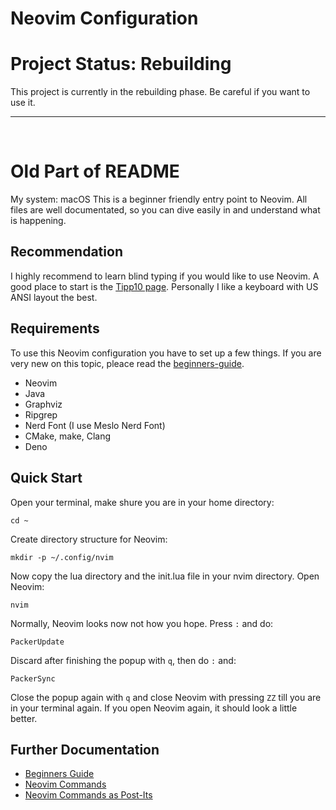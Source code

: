# Neovim Configuration

# Project Status: Rebuilding
This project is currently in the rebuilding phase. Be careful if you want to use it.

---
<br>

# Old Part of README
My system: macOS
This is a beginner friendly entry point to Neovim.
All files are well documentated, so you can dive easily in and understand what is happening.

## Recommendation
I highly recommend to learn blind typing if you would like to use Neovim.
A good place to start is the [Tipp10 page](https://www.tipp10.com/en/).
Personally I like a keyboard with US ANSI layout the best.

## Requirements
To use this Neovim configuration you have to set up a few things.
If you are very new on this topic, pleace read the [beginners-guide](./docs/beginners-guide.md).
* Neovim
* Java
* Graphviz
* Ripgrep
* Nerd Font (I use Meslo Nerd Font)
* CMake, make, Clang
* Deno


## Quick Start
Open your terminal, make shure you are in your home directory:
```shel
cd ~
```
Create directory structure for Neovim:
```shell
mkdir -p ~/.config/nvim
```
Now copy the lua directory and the init.lua file in your nvim directory.
Open Neovim:
```shell
nvim
```
Normally, Neovim looks now not how you hope. Press `:` and do:
```shell
PackerUpdate
```
Discard after finishing the popup with `q`, then do `:` and:
```shell
PackerSync
```
Close the popup again with `q` and close Neovim with pressing `ZZ` till you are in your terminal again.
If you open Neovim again, it should look a little better.

## Further Documentation
* [Beginners Guide](./docs/beginners-guide.md)
* [Neovim Commands](./docs/nvim-commands.md)
* [Neovim Commands as Post-Its](./docs/post-its.md)

